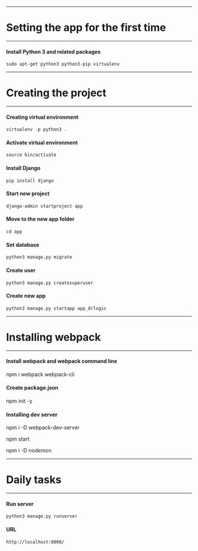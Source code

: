 ------------------------------------------------
# Setting the app for the first time
------------------------------------------------

#### Install Python 3 and related packages
`sudo apt-get python3 python3-pip virtualenv`

------------------------------------------------
# Creating the project
------------------------------------------------
#### Creating virtual environment
`virtualenv -p python3 .`

#### Activate virtual environment
`source bin/activate`

#### Install Django
`pip install django`

#### Start new project
`django-admin startproject app`

#### Move to the new app folder
`cd app`

#### Set database
`python3 manage.py migrate`

#### Create user
`python3 manage.py createsuperuser`

#### Create new app
`python3 manage.py startapp app_drlogic`

------------------------------------------------
# Installing webpack
------------------------------------------------

#### Install webpack and webpack command line
npm i webpack webpack-cli

#### Create package.json
npm init -y

#### Installing dev server
npm i -D webpack-dev-server

npm start

npm i -D nodemon

------------------------------------------------
# Daily tasks
------------------------------------------------

#### Run server
`python3 manage.py runserver`

#### URL
`http://localhost:8000/`